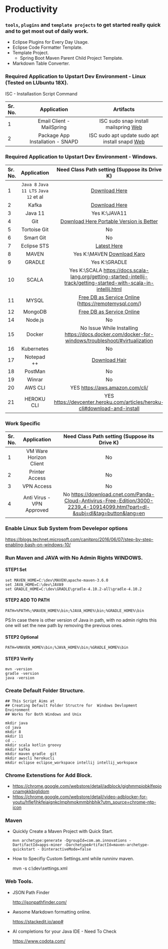 # Productivity 

### `tools`, `plugins` and `template projects` to get started really quick and to get most out of daily work.

* Eclipse Plugins for Every Day Usage.
* Eclipse Code Formatter Template.
* Template Project.
  * Spring Boot Maven Parent Child Project Template.
* Markdown Table Converter.

### Required Application to Upstart Dev Environment - Linux (Tested on LUbuntu 18X).

ISC - Installastion Script Command

Sr. No.        | Application           | Artifacts
| :------------- |:-------------:| :-----:|
| 1      | Email Client - MailSpring | ISC sudo snap install mailspring [Web](https://getmailspring.com/download)
| 2      | Package App Installation - SNAPD | ISC sudo apt update sudo apt install snapd [Web](https://snapcraft.io/docs/installing-snap-on-lubuntu)


### Required Application to Upstart Dev Environment - Windows.


Sr. No.        | Application           | Need Class Path setting (Suppose its Drive K)
| :------------- |:-------------:| :-----:|
| 1      | `Java 8` `Java 11 LTS` `Java 12` et al |  [Download Here](https://www.oracle.com/technetwork/java/javase/downloads/index.html) 
| 2      | Kafka | [Download Here](http://apachemirror.wuchna.com/kafka/)
| 3      | Java 11 | Yes K:\JAVA11
| 4      | Git | [Download Here Portable Version is Better](https://git-scm.com/download/win)
| 5      | Tortoise Git | No
| 6      | Smart Git | No
| 7      | Eclipse STS | [Latest Here](https://spring.io/tools) 
| 8      | MAVEN | Yes K:\MAVEN  [Download Karo](https://maven.apache.org/download.cgi)
| 9      | GRADLE | Yes K:\GRADLE
| 10      | SCALA | Yes K:\SCALA https://docs.scala-lang.org/getting-started-intellij-track/getting-started-with-scala-in-intellij.html
| 11      | MYSQL | [Free DB as Service Online](https://www.db4free.net/) (https://remotemysql.com/)
| 12      | MongoDB | [Free DB as Service Online](https://mlab.com/)
| 14      | Node.js | No
| 15      | Docker | No Issue While Installing https://docs.docker.com/docker-for-windows/troubleshoot/#virtualization
| 16      | Kubernetes | No
| 17      | Notepad ++ | [Download Hair](https://notepad-plus-plus.org/downloads/)
| 18      | PostMan | No
| 19      | Winrar | No
| 20      | AWS CLI | YES https://aws.amazon.com/cli/
| 21      | HEROKU CLI | YES https://devcenter.heroku.com/articles/heroku-cli#download-and-install


### Work Specific

Sr. No.        | Application           | Need Class Path setting (Suppose its Drive K)
| :------------- |:-------------:| :-----:|
| 1      | VM Ware Horizon Client | No
| 2      | Printer Access | No
| 3      | VPN Access | No
| 4      | Anti Virus - VPN Approved | No https://download.cnet.com/Panda-Cloud-Antivirus-Free-Edition/3000-2239_4-10914099.html?part=dl-&subj=dl&tag=button&lang=en


### Enable Linux Sub System from Develepor options

https://blogs.technet.microsoft.com/canitpro/2016/06/07/step-by-step-enabling-bash-on-windows-10/

### Run Maven and JAVA with No Admin Rights WINDOWS.

#### STEP1 Set 
```
set MAVEN_HOME=C:\dev\MAVEN\apache-maven-3.6.0
set JAVA_HOME=C:\dev\JAVA9
set GRADLE_HOME=C:\dev\GRADLE\gradle-4.10.2-all\gradle-4.10.2
```
#### STEP2 ADD TO PATH  
```
PATH=%PATH%;%MAVEN_HOME%\bin;%JAVA_HOME%\bin;%GRADLE_HOME%\bin
```
PS:In case there is other version of Java in path, with no admin rights this one will set the new path by removing the previous ones.

#### STEP2 Optional  
```
PATH=%MAVEN_HOME%\bin;%JAVA_HOME%\bin;%GRADLE_HOME%\bin
```

#### STEP3 Verify 
```
mvn -version
gradle -version
java -version
```

###  Create Default Folder Structure.

    ## This Script Aims at 
    ## Creating Default Folder Structre for  Windows Devlopment Environment 
    ## Works for Both Windows and Unix

    mkdir java
    cd java
    mkdir 8 
    mkdir 11
    cd ..
    mkdir scala kotlin groovy
    mkdir kafka 
    mkdir maven gradle  git
    mkdir awscli herokucli 
    mkdir eclipse eclipse_workspace intellij intellij_workspace


### Chrome Extenstions for Add Block.

 * https://chrome.google.com/webstore/detail/adblock/gighmmpiobklfepjocnamgkkbiglidom
 * https://chrome.google.com/webstore/detail/video-adblocker-for-youtu/hflefjhkfeiaignkclmphmokmmbhbhik?utm_source=chrome-ntp-icon


### Maven 

* Quickly Create a Maven Project with Quick Start.

      mvn archetype:generate -DgroupId=com.am.innovations -DartifactId=apps-miner -DarchetypeArtifactId=maven-archetype-quickstart - DinteractiveMode=false


*  How to Specifiy Custom Settings.xml while runninv maven.
       
    mvn -s c:\dev\settings.xml 

### Web Tools.

*  JSON Path Finder
	
	http://jsonpathfinder.com/

* Awsome Markdown formatting online.
	
	https://stackedit.io/app# 

* AI completions for your Java IDE - Need To Check
	
	https://www.codota.com/	

